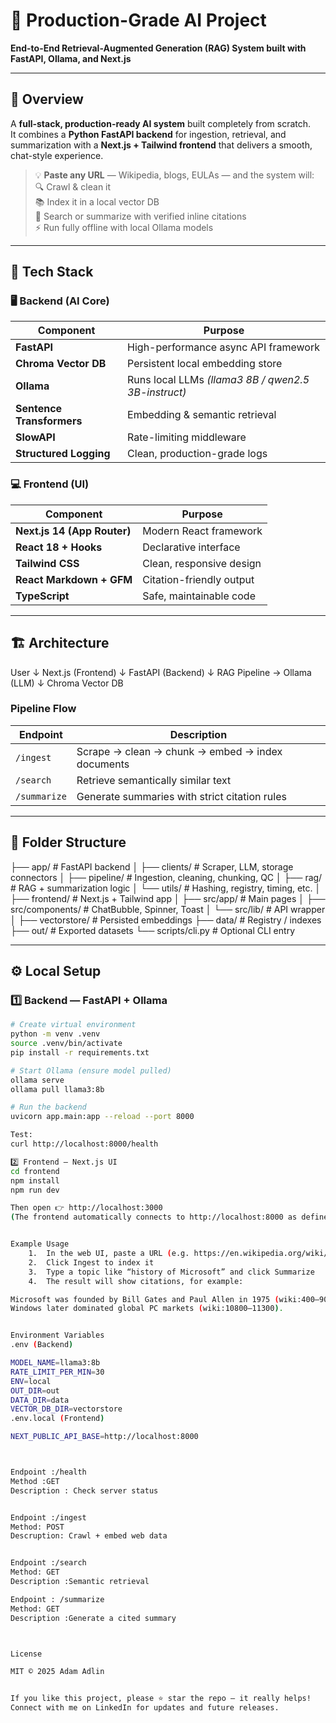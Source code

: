 # 🧠 Production-Grade AI Project  
**End-to-End Retrieval-Augmented Generation (RAG) System built with FastAPI, Ollama, and Next.js**

---

## 🚀 Overview  
A **full-stack, production-ready AI system** built completely from scratch.  
It combines a **Python FastAPI backend** for ingestion, retrieval, and summarization with a **Next.js + Tailwind frontend** that delivers a smooth, chat-style experience.

> 💡 **Paste any URL** — Wikipedia, blogs, EULAs — and the system will:  
> 🔍 Crawl & clean it  
> 📚 Index it in a local vector DB  
> 🧠 Search or summarize with verified inline citations  
> ⚡ Run fully offline with local Ollama models  

---

## 🧩 Tech Stack  

### 🖥 Backend (AI Core)
| Component | Purpose |
|------------|----------|
| **FastAPI** | High-performance async API framework |
| **Chroma Vector DB** | Persistent local embedding store |
| **Ollama** | Runs local LLMs *(llama3 8B / qwen2.5 3B-instruct)* |
| **Sentence Transformers** | Embedding & semantic retrieval |
| **SlowAPI** | Rate-limiting middleware |
| **Structured Logging** | Clean, production-grade logs |

### 💻 Frontend (UI)
| Component | Purpose |
|------------|----------|
| **Next.js 14 (App Router)** | Modern React framework |
| **React 18 + Hooks** | Declarative interface |
| **Tailwind CSS** | Clean, responsive design |
| **React Markdown + GFM** | Citation-friendly output |
| **TypeScript** | Safe, maintainable code |

---

## 🏗️ Architecture 
User
↓
Next.js (Frontend)
↓
FastAPI (Backend)
↓
RAG Pipeline → Ollama (LLM)
↓
Chroma Vector DB


### Pipeline Flow
| Endpoint | Description |
|-----------|--------------|
| `/ingest` | Scrape → clean → chunk → embed → index documents |
| `/search` | Retrieve semantically similar text |
| `/summarize` | Generate summaries with strict citation rules |

---

## 🧱 Folder Structure 
├── app/                # FastAPI backend
│   ├── clients/        # Scraper, LLM, storage connectors
│   ├── pipeline/       # Ingestion, cleaning, chunking, QC
│   ├── rag/            # RAG + summarization logic
│   └── utils/          # Hashing, registry, timing, etc.
│
├── frontend/           # Next.js + Tailwind app
│   ├── src/app/        # Main pages
│   ├── src/components/ # ChatBubble, Spinner, Toast
│   └── src/lib/        # API wrapper
│
├── vectorstore/        # Persisted embeddings
├── data/               # Registry / indexes
├── out/                # Exported datasets
└── scripts/cli.py      # Optional CLI entry

---

## ⚙️ Local Setup  

### 1️⃣ Backend — FastAPI + Ollama
```bash
# Create virtual environment
python -m venv .venv
source .venv/bin/activate
pip install -r requirements.txt

# Start Ollama (ensure model pulled)
ollama serve
ollama pull llama3:8b

# Run the backend
uvicorn app.main:app --reload --port 8000

Test:
curl http://localhost:8000/health

2️⃣ Frontend — Next.js UI
cd frontend
npm install
npm run dev

Then open 👉 http://localhost:3000
(The frontend automatically connects to http://localhost:8000 as defined in .env.local.)


Example Usage
	1.	In the web UI, paste a URL (e.g. https://en.wikipedia.org/wiki/History_of_Microsoft)
	2.	Click Ingest to index it
	3.	Type a topic like “history of Microsoft” and click Summarize
	4.	The result will show citations, for example:

Microsoft was founded by Bill Gates and Paul Allen in 1975 (wiki:400–900).
Windows later dominated global PC markets (wiki:10800–11300).


Environment Variables
.env (Backend)

MODEL_NAME=llama3:8b
RATE_LIMIT_PER_MIN=30
ENV=local
OUT_DIR=out
DATA_DIR=data
VECTOR_DB_DIR=vectorstore
.env.local (Frontend)

NEXT_PUBLIC_API_BASE=http://localhost:8000



Endpoint :/health
Method :GET
Description : Check server status


Endpoint :/ingest
Method: POST
Descruption: Crawl + embed web data


Endpoint :/search
Method: GET
Description :Semantic retrieval

Endpoint : /summarize
Method: GET
Description :Generate a cited summary



License

MIT © 2025 Adam Adlin


If you like this project, please ⭐ star the repo — it really helps!
Connect with me on LinkedIn for updates and future releases.
